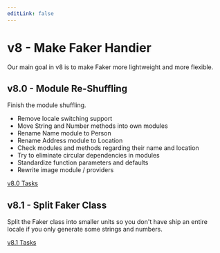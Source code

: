 ```yaml
---
editLink: false
---
```


# v8 - Make Faker Handier

Our main goal in v8 is to make Faker more lightweight and more flexible.

## v8.0 - Module Re-Shuffling

Finish the module shuffling.

- Remove locale switching support
- Move String and Number methods into own modules
- Rename Name module to Person
- Rename Address module to Location
- Check modules and methods regarding their name and location
- Try to eliminate circular dependencies in modules
- Standardize function parameters and defaults
- Rewrite image module / providers

[v8.0 Tasks](https://github.com/faker-js/faker/milestone/10)

## v8.1 - Split Faker Class

Split the Faker class into smaller units so you don't have ship an entire locale if you only generate some strings and numbers.

[v8.1 Tasks](https://github.com/faker-js/faker/milestone/11)
